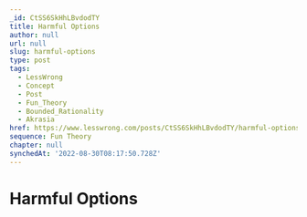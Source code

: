 ```yaml
---
_id: CtSS6SkHhLBvdodTY
title: Harmful Options
author: null
url: null
slug: harmful-options
type: post
tags:
  - LessWrong
  - Concept
  - Post
  - Fun_Theory
  - Bounded_Rationality
  - Akrasia
href: https://www.lesswrong.com/posts/CtSS6SkHhLBvdodTY/harmful-options
sequence: Fun Theory
chapter: null
synchedAt: '2022-08-30T08:17:50.728Z'
---
```


# Harmful Options

